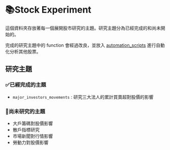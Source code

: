 # 📚Stock Experiment

這個資料夾存放著每一個展開股市研究的主題。研究主題分為已經完成的和尚未開始的。

完成的研究主題中的 function 會經過改良，並放入 [automation_scripts](https://github.com/nuts-has-been-taken/tw-stock/tree/main/automation_scripts) 進行自動化分析其他股票。

## 研究主題

### ✅已經完成的主題

- `major_investors_movements` : 研究三大法人的累計買賣超對股價的影響

### 📝尚未研究的主題

- 大戶籌碼對股價影響
- 散戶指標研究
- 市場新聞對行情影響
- 勞動力對股價影響
